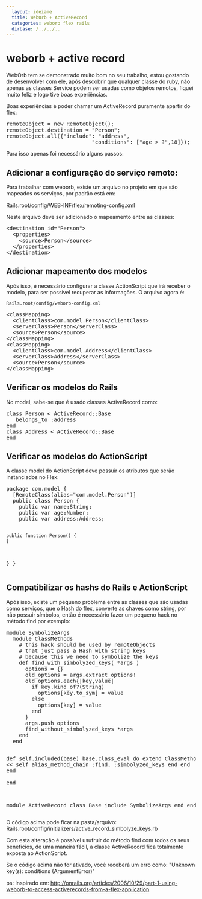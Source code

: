 ```yaml
---
  layout: ideiame
  title: WebOrb + ActiveRecord
  categories: weborb flex rails
  dirbase: /../../..
---
```


# weborb + active record

WebOrb tem se demonstrado muito bom no seu trabalho, estou gostando de desenvolver com ele, após descobrir que qualquer classe do ruby, não apenas as classes Service podem ser usadas como objetos remotos, fiquei muito feliz e logo tive boas experiências.

Boas experiências é poder chamar um ActiveRecord puramente apartir do flex:

<div><pre class="prettyprint">
remoteObject = new RemoteObject();
remoteObject.destination = "Person";
remoteObject.all({"include": "address", 
                           "conditions": ["age > ?",18]});
</pre></div>

Para isso apenas foi necessário alguns passos:

## Adicionar a configuração do serviço remoto:

Para trabalhar com weborb, existe um arquivo no projeto em que são mapeados os serviços, por padrão está em:

   Rails.root/config/WEB-INF/flex/remoting-config.xml

Neste arquivo deve ser adicionado o mapeamento entre as classes:

<div><pre class="prettyprint">
&lt;destination id="Person"&gt;
  &lt;properties&gt;
    &lt;source&gt;Person&lt;/source&gt;
  &lt;/properties&gt;
&lt;/destination&gt;
</pre></div>

## Adicionar mapeamento dos modelos

Após isso, é necessário configurar a classe ActionScript que irá receber o modelo, para ser possível recuperar as informações. O arquivo agora é:

    Rails.root/config/weborb-config.xml

<div><pre class="prettyprint">
&lt;classMapping&gt;
  &lt;clientClass&gt;com.model.Person&lt;/clientClass&gt;
  &lt;serverClass&gt;Person&lt;/serverClass&gt;
  &lt;source&gt;Person&lt;/source&gt;
&lt;/classMapping&gt;
&lt;classMapping&gt;
  &lt;clientClass&gt;com.model.Address&lt;/clientClass&gt;
  &lt;serverClass&gt;Address&lt;/serverClass&gt;
  &lt;source&gt;Person&lt;/source&gt;
&lt;/classMapping&gt;
</pre></div>

## Verificar os modelos do Rails

No model, sabe-se que é usado classes ActiveRecord como:

<div><pre class="prettyprint">
class Person &lt; ActiveRecord::Base
   belongs_to :address
end
class Address &lt; ActiveRecord::Base
end
</pre></div>

## Verificar os modelos do ActionScript

A classe model do ActionScript deve possuir os atributos que serão instanciados no Flex:

<div><pre class="prettyprint">
package com.model {
  [RemoteClass(alias="com.model.Person")]
  public class Person {
    public var name:String;
    public var age:Number;
    public var address:Address;
    
    public function Person() {
    }
  }
}
</pre></div>

## Compatibilizar os hashs do Rails e ActionScript 

Após isso, existe um pequeno problema entre as classes que são usadas como serviços, que o Hash do flex, converte as chaves como string, por não possuir símbolos, então é necessário fazer um pequeno hack no método find por exemplo:

<div><pre class="prettyprint">
module SymbolizeArgs 
  module ClassMethods
    # this hack should be used by remoteObjects 
    # that just pass a Hash with string keys
    # because this we need to symbolize the keys
    def find_with_simbolyzed_keys( *args ) 
      options = {}
      old_options = args.extract_options!
      old_options.each{|key,value|
        if key.kind_of?(String) 
          options[key.to_sym] = value 
        else
          options[key] = value
        end
      }
      args.push options
      find_without_simbolyzed_keys *args
    end
  end

  def self.included(base)
    base.class_eval do
      extend ClassMethods
      class &lt;&lt; self
        alias_method_chain :find, :simbolyzed_keys
      end
    end
  end  
end

module ActiveRecord
  class Base
    include SymbolizeArgs
  end
end
</pre></div>

O código acima pode ficar na pasta/arquivo: Rails.root/config/initializers/active\_record\_simbolyze\_keys.rb

Com esta alteração é possível usufruir do método find com todos os seus benefícios, de uma maneira fácil, a classe ActiveRecord fica totalmente exposta ao ActionScript.

Se o código acima não for ativado, você receberá um erro como: "Unknown key(s): conditions (ArgumentError)" 

ps: Inspirado em: <http://onrails.org/articles/2006/10/29/part-1-using-weborb-to-access-activerecords-from-a-flex-application>


